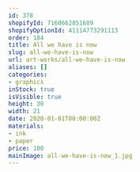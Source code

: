 ```yaml
---
id: 378
shopifyId: 7160662851689
shopifyOptionId: 41114773291113
order: 184
title: All we have is now
slug: all-we-have-is-now
url: art-works/all-we-have-is-now
aliases: []
categories:
- graphics
inStock: true
isVisible: true
height: 30
width: 21
date: 2020-01-01T00:00:00Z
materials:
- ink
- paper
price: 100
mainImage: all-we-have-is-now_1.jpg
---
```

